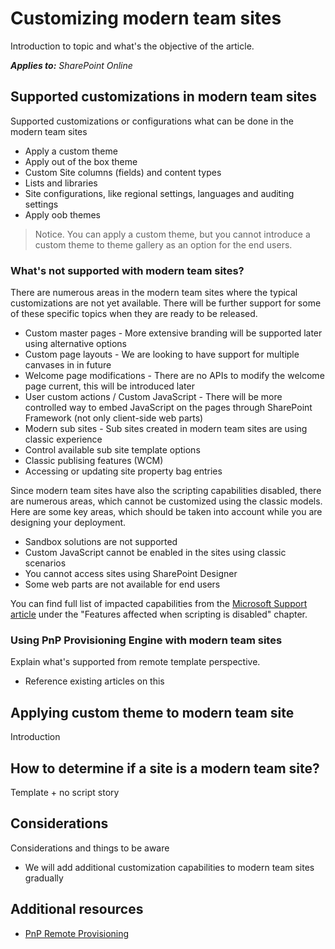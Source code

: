 # Customizing modern team sites
Introduction to topic and what's the objective of the article.

_**Applies to:** SharePoint Online_

## Supported customizations in modern team sites
<a name="supportedcustomizations"> </a>

Supported customizations or configurations what can be done in the modern team sites

- Apply a custom theme 
- Apply out of the box theme
- Custom Site columns (fields) and content types
- Lists and libraries
- Site configurations, like regional settings, languages and auditing settings
- Apply oob themes

> Notice. You can apply a custom theme, but you cannot introduce a custom theme to theme gallery as an option for the end users.


### What's not supported with modern team sites?
There are numerous areas in the modern team sites where the typical customizations are not yet available. There will be further support for some of these specific topics when they are ready to be released.

- Custom master pages - More extensive branding will be supported later using alternative options
- Custom page layouts - We are looking to have support for multiple canvases in in future
- Welcome page modifications - There are no APIs to modify the welcome page current, this will be introduced later
- User custom actions / Custom JavaScript - There will be more controlled way to embed JavaScript on the pages through SharePoint Framework (not only client-side web parts)
- Modern sub sites - Sub sites created in modern team sites are using classic experience
- Control available sub site template options
- Classic publising features (WCM)
- Accessing or updating site property bag entries

Since modern team sites have also the scripting capabilities disabled, there are numerous areas, which cannot be customized using the classic models. Here are some key areas, which should be taken into account while you are designing your deployment.

- Sandbox solutions are not supported
- Custom JavaScript cannot be enabled in the sites using classic scenarios
- You cannot access sites using SharePoint Designer
- Some web parts are not available for end users

You can find full list of impacted capabilities from the [Microsoft Support article](https://support.office.com/en-us/article/Turn-scripting-capabilities-on-or-off-1f2c515f-5d7e-448a-9fd7-835da935584f) under the "Features affected when scripting is disabled" chapter.


### Using PnP Provisioning Engine with modern team sites
<a name="pnpprovisioningengine"> </a>
Explain what's supported from remote template perspective.

- Reference existing articles on this

## Applying custom theme to modern team site
<a name="sectionSection0"> </a>
Introduction

## How to determine if a site is a modern team site?
<a name="sectionSection0"> </a>
Template + no script story

## Considerations
Considerations and things to be aware
- We will add additional customization capabilities to modern team sites gradually


## Additional resources
<a name="bk_addresources"> </a>

-  [PnP Remote Provisioning](https://msdn.microsoft.com/en-us/pnp_articles/pnp-remote-provisioning)

